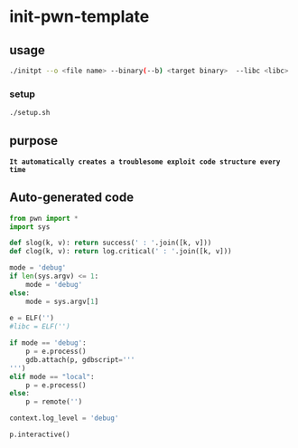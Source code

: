 # init-pwn-template

## usage

```bash
./initpt --o <file name> --binary(--b) <target binary>  --libc <libc>
```
### setup
```bash
./setup.sh
```

## purpose
**`It automatically creates a troublesome exploit code structure every time`**

## Auto-generated code
```py
from pwn import *
import sys

def slog(k, v): return success(' : '.join([k, v]))
def clog(k, v): return log.critical(' : '.join([k, v]))

mode = 'debug'
if len(sys.argv) <= 1:
    mode = 'debug'
else:
    mode = sys.argv[1]
    
e = ELF('')
#libc = ELF('')

if mode == 'debug':
    p = e.process()
    gdb.attach(p, gdbscript='''
''')
elif mode == "local":
    p = e.process()
else:
    p = remote('')

context.log_level = 'debug'

p.interactive()
```
